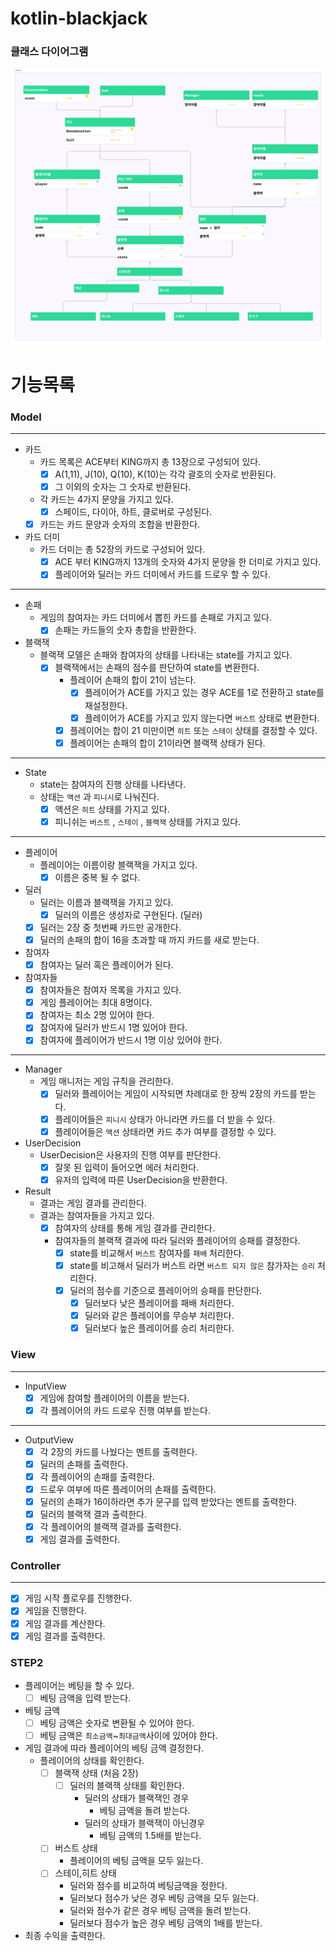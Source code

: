 # kotlin-blackjack

### 클래스 다이어그램

![Section 2.png](image%2FSection%202.png)

# 기능목록

### Model

---

- 카드
    - 카드 목록은 ACE부터 KING까지 총 13장으로 구성되어 있다.
        - [x] A(1,11), J(10), Q(10), K(10)는 각각 괄호의 숫자로 반환된다.
        - [x] 그 이외의 숫자는 그 숫자로 반환된다.
    - 각 카드는 4가지 문양을 가지고 있다.
        - [x] 스페이드, 다이아, 하트, 클로버로 구성된다.
    - [x] 카드는 카드 문양과 숫자의 조합을 반환한다.
- 카드 더미
    - 카드 더미는 총 52장의 카드로 구성되어 있다.
        - [x] ACE 부터 KING까지 13개의 숫자와 4가지 문양을 한 더미로 가지고 있다.
        - [x] 플레이어와 딜러는 카드 더미에서 카드를 드로우 할 수 있다.

---

- 손패
    - 게임의 참여자는 카드 더미에서 뽑힌 카드를 손패로 가지고 있다.
        - [x] 손패는 카드들의 숫자 총합을 반환한다.
- 블랙잭
    - 블랙잭 모델은 손패와 참여자의 상태를 나타내는 state를 가지고 있다.
        - [x] 블랙잭에서는 손패의 점수를 판단하여 state를 변환한다.
            - 플레이어 손패의 합이 21이 넘는다.
                - [x] 플레이어가 ACE를 가지고 있는 경우 ACE를 1로 전환하고 state를 재설정한다.
                - [x] 플레이어가 ACE를 가지고 있지 않는다면 `버스트` 상태로 변환한다.
            - [x] 플레이어는 합이 21 미만이면 `히트` 또는 `스테이` 상태를 결정할 수 있다.
            - [x] 플레이어는 손패의 합이 21이라면 블랙잭 상태가 된다.

---

- State
    - state는 참여자의 진행 상태를 나타낸다.
    - 상태는 `액션` 과 `피니시`로 나눠진다.
        - [x] 액션은 `히트` 상태를 가지고 있다.
        - [x] 피니쉬는 `버스트` , `스테이` , `블랙잭` 상태를 가지고 있다.

---

- 플레이어
    - 플레이어는 이름이랑 블랙잭을 가지고 있다.
        - [x] 이름은 중복 될 수 없다.
- 딜러
    - 딜러는 이름과 블랙잭을 가지고 있다.
        - [x] 딜러의 이름은 생성자로 구현된다. (딜러)
    - [x] 딜러는 2장 중 첫번째 카드만 공개한다.
    - [x] 딜러의 손패의 합이 16을 초과할 때 까지 카드를 새로 받는다.
- 참여자
    - [x] 참여자는 딜러 혹은 플레이어가 된다.
- 참여자들
    - [x] 참여자들은 참여자 목록을 가지고 있다.
    - [x] 게임 플레이어는 최대 8명이다.
    - [x] 참여자는 최소 2명 있어야 한다.
    - [x] 참여자에 딜러가 반드시 1명 있어야 한다.
    - [x] 참여자에 플레이어가 반드시 1명 이상 있어야 한다.

---

- Manager
    - 게임 매니저는 게임 규칙을 관리한다.
        - [x] 딜러와 플레이어는 게임이 시작되면 차례대로 한 장씩 2장의 카드를 받는다.
        - [x] 플레이어들은 `피니시` 상태가 아니라면 카드를 더 받을 수 있다.
        - [x] 플레이어들은 `액션` 상태라면 카드 추가 여부를 결정할 수 있다.
- UserDecision
    - UserDecision은 사용자의 진행 여부를 판단한다.
        - [x] 잘못 된 입력이 들어오면 에러 처리한다.
        - [x] 유저의 입력에 따른 UserDecision을 반환한다.
- Result
    - 결과는 게임 결과를 관리한다.
    - 결과는 참여자들을 가지고 있다.
        - [x] 참여자의 상태를 통해 게임 결과를 관리한다.
        - 참여자들의 블랙잭 결과에 따라 딜러와 플레이어의 승패를 결정한다.
            - [x] state를 비교해서 `버스트` 참여자를 `패배` 처리한다.
            - [x] state를 비고해서 딜러가 버스트 라면 `버스트 되지 않은` 참가자는 `승리` 처리한다.
            - [x] 딜러의 점수를 기준으로 플레이어의 승패를 판단한다.
                - [x] 딜러보다 낮은 플레이어를 패배 처리한다.
                - [x] 딜러와 같은 플레이어를 무승부 처리한다.
                - [x] 딜러보다 높은 플레이어를 승리 처리한다.

### View

---

- InputView
    - [x] 게임에 참여할 플레이어의 이름을 받는다.
    - [x] 각 플레이어의 카드 드로우 진행 여부를 받는다.

---

- OutputView
    - [x] 각 2장의 카드를 나눴다는 멘트를 출력한다.
    - [x] 딜러의 손패를 출력한다.
    - [x] 각 플레이어의 손패를 출력한다.
    - [x] 드로우 여부에 따른 플레이어의 손패를 출력한다.
    - [x] 딜러의 손패가 16이하라면 추가 문구를 입력 받았다는 멘트를 출력한다.
    - [x] 딜러의 블랙잭 결과 출력한다.
    - [x] 각 플레이어의 블랙잭 결과를 출력한다.
    - [x] 게임 결과를 출력한다.

### Controller

---

- [x] 게임 시작 플로우를 진행한다.
- [x] 게임을 진행한다.
- [x] 게임 결과를 계산한다.
- [x] 게임 결과를 출력한다.

### STEP2

- 플레이어는 베팅을 할 수 있다.
    - [ ] 베팅 금액을 입력 받는다.
- 베팅 금액
    - [ ] 베팅 금액은 숫자로 변환될 수 있어야 한다.
    - [ ] 베팅 금액은 `최소금액`~`최대금액`사이에 있어야 한다.
- 게임 결과에 따라 플레이어의 베팅 금액 결정한다.
    - 플레이어의 상태를 확인한다.
        - [ ] 블랙잭 상태 (처음 2장)
            - [ ] 딜러의 블랙잭 상태를 확인한다.
                - 딜러의 상태가 블랙잭인 경우
                    - 베팅 금액을 돌려 받는다.
                - 딜러의 상태가 블랙잭이 아닌경우
                    - 베팅 금액의 1.5배를 받는다.
        - [ ] 버스트 상태
            - 플레이어의 베팅 금액을 모두 잃는다.
        - [ ] 스테이,히트 상태
            - 딜러와 점수를 비교하여 베팅금액을 정한다.
            - 딜러보다 점수가 낮은 경우 베팅 금액을 모두 잃는다.
            - 딜러와 점수가 같은 경우 베팅 금액을 돌려 받는다.
            - 딜러보다 점수가 높은 경우 베팅 금액의 1배를 받는다.
- 최종 수익을 출력한다.